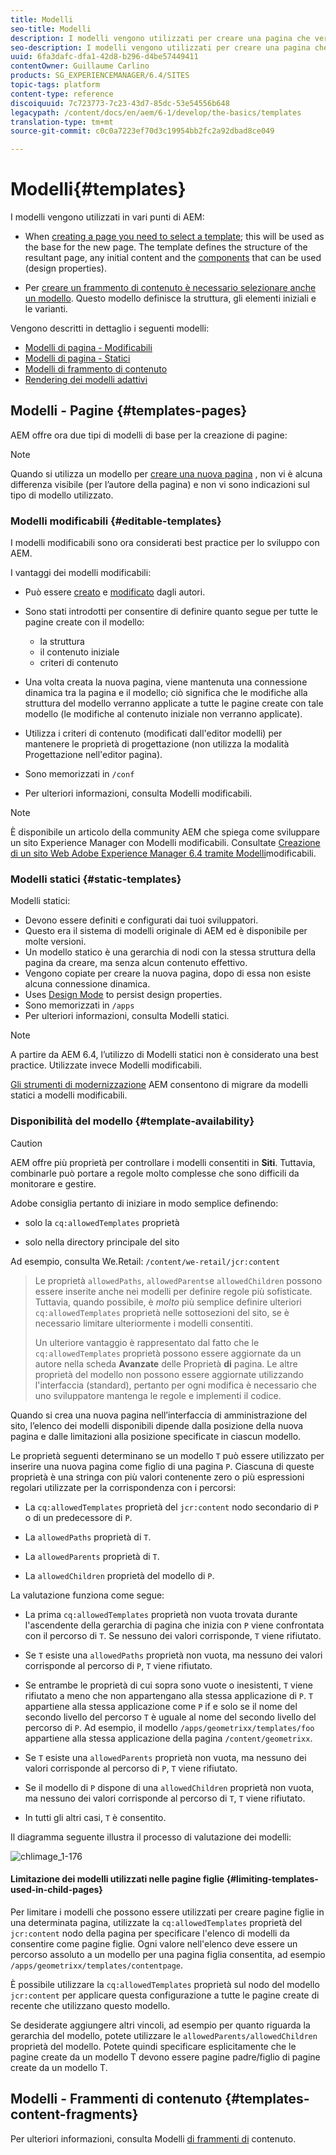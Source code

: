 ```yaml
---
title: Modelli
seo-title: Modelli
description: I modelli vengono utilizzati per creare una pagina che verrà utilizzata come base per la nuova pagina
seo-description: I modelli vengono utilizzati per creare una pagina che verrà utilizzata come base per la nuova pagina
uuid: 6fa3dafc-dfa1-42d8-b296-d4be57449411
contentOwner: Guillaume Carlino
products: SG_EXPERIENCEMANAGER/6.4/SITES
topic-tags: platform
content-type: reference
discoiquuid: 7c723773-7c23-43d7-85dc-53e54556b648
legacypath: /content/docs/en/aem/6-1/develop/the-basics/templates
translation-type: tm+mt
source-git-commit: c0c0a7223ef70d3c19954bb2fc2a92dbad8ce049

---
```



# Modelli{#templates}

I modelli vengono utilizzati in vari punti di AEM:

* When [creating a page you need to select a template](#templates-pages); this will be used as the base for the new page. The template defines the structure of the resultant page, any initial content and the [components](/help/sites-authoring/default-components.md) that can be used (design properties).

* Per [creare un frammento di contenuto è necessario selezionare anche un modello](#templates-content-fragments). Questo modello definisce la struttura, gli elementi iniziali e le varianti.

Vengono descritti in dettaglio i seguenti modelli:

* [Modelli di pagina - Modificabili](/help/sites-developing/page-templates-editable.md)
* [Modelli di pagina - Statici](/help/sites-developing/page-templates-static.md)
* [Modelli di frammento di contenuto](/help/sites-developing/content-fragment-templates.md)
* [Rendering dei modelli adattivi](/help/sites-developing/templates-adaptive-rendering.md)

## Modelli - Pagine {#templates-pages}

AEM offre ora due tipi di modelli di base per la creazione di pagine:

>[!NOTE]
>
>Quando si utilizza un modello per [creare una nuova pagina](/help/sites-authoring/managing-pages.md#creating-a-new-page) , non vi è alcuna differenza visibile (per l’autore della pagina) e non vi sono indicazioni sul tipo di modello utilizzato.

### Modelli modificabili {#editable-templates}

I modelli modificabili sono ora considerati best practice per lo sviluppo con AEM.

I vantaggi dei modelli modificabili:

* Può essere [creato](/help/sites-authoring/templates.md#creating-a-new-template-template-author) e [modificato](/help/sites-authoring/templates.md#editing-a-template-structure-template-author) dagli autori.

* Sono stati introdotti per consentire di definire quanto segue per tutte le pagine create con il modello:

   * la struttura
   * il contenuto iniziale
   * criteri di contenuto

* Una volta creata la nuova pagina, viene mantenuta una connessione dinamica tra la pagina e il modello; ciò significa che le modifiche alla struttura del modello verranno applicate a tutte le pagine create con tale modello (le modifiche al contenuto iniziale non verranno applicate).
* Utilizza i criteri di contenuto (modificati dall&#39;editor modelli) per mantenere le proprietà di progettazione (non utilizza la modalità Progettazione nell&#39;editor pagina).
* Sono memorizzati in `/conf`
* Per ulteriori informazioni, consulta Modelli [](/help/sites-developing/page-templates-editable.md) modificabili.

>[!NOTE]
>
>È disponibile un articolo della community AEM che spiega come sviluppare un sito Experience Manager con Modelli modificabili. Consultate [Creazione di un sito Web Adobe Experience Manager 6.4 tramite Modelli](https://helpx.adobe.com/experience-manager/using/first_aem64_website.html)modificabili.

### Modelli statici {#static-templates}

Modelli statici:

* Devono essere definiti e configurati dai tuoi sviluppatori.
* Questo era il sistema di modelli originale di AEM ed è disponibile per molte versioni.
* Un modello statico è una gerarchia di nodi con la stessa struttura della pagina da creare, ma senza alcun contenuto effettivo.
* Vengono copiate per creare la nuova pagina, dopo di essa non esiste alcuna connessione dinamica.
* Uses [Design Mode](/help/sites-authoring/default-components-designmode.md) to persist design properties.
* Sono memorizzati in `/apps`
* Per ulteriori informazioni, consulta Modelli [](/help/sites-developing/page-templates-static.md) statici.

>[!NOTE]
>
>A partire da AEM 6.4, l’utilizzo di Modelli statici non è considerato una best practice. Utilizzate invece Modelli modificabili.
>
>[Gli strumenti di modernizzazione](modernization-tools.md) AEM consentono di migrare da modelli statici a modelli modificabili.

### Disponibilità del modello {#template-availability}

>[!CAUTION]
>
>AEM offre più proprietà per controllare i modelli consentiti in **Siti**. Tuttavia, combinarle può portare a regole molto complesse che sono difficili da monitorare e gestire.
>
>Adobe consiglia pertanto di iniziare in modo semplice definendo:
>
>* solo la `cq:allowedTemplates` proprietà
   >
   >
* solo nella directory principale del sito
>
>
Ad esempio, consulta We.Retail: `/content/we-retail/jcr:content`
>
>Le proprietà `allowedPaths`, `allowedParents`e `allowedChildren` possono essere inserite anche nei modelli per definire regole più sofisticate. Tuttavia, quando possibile, è *molto* più semplice definire ulteriori `cq:allowedTemplates` proprietà nelle sottosezioni del sito, se è necessario limitare ulteriormente i modelli consentiti.
>
>Un ulteriore vantaggio è rappresentato dal fatto che le `cq:allowedTemplates` proprietà possono essere aggiornate da un autore nella scheda **Avanzate** delle Proprietà **di** pagina. Le altre proprietà del modello non possono essere aggiornate utilizzando l&#39;interfaccia (standard), pertanto per ogni modifica è necessario che uno sviluppatore mantenga le regole e implementi il codice.

Quando si crea una nuova pagina nell’interfaccia di amministrazione del sito, l’elenco dei modelli disponibili dipende dalla posizione della nuova pagina e dalle limitazioni alla posizione specificate in ciascun modello.

Le proprietà seguenti determinano se un modello `T` può essere utilizzato per inserire una nuova pagina come figlio di una pagina `P`. Ciascuna di queste proprietà è una stringa con più valori contenente zero o più espressioni regolari utilizzate per la corrispondenza con i percorsi:

* La `cq:allowedTemplates` proprietà del `jcr:content` nodo secondario di `P` o di un predecessore di `P`.

* La `allowedPaths` proprietà di `T`.

* La `allowedParents` proprietà di `T`.

* La `allowedChildren` proprietà del modello di `P`.

La valutazione funziona come segue:

* La prima `cq:allowedTemplates` proprietà non vuota trovata durante l&#39;ascendente della gerarchia di pagina che inizia con `P` viene confrontata con il percorso di `T`. Se nessuno dei valori corrisponde, `T` viene rifiutato.

* Se `T` esiste una `allowedPaths` proprietà non vuota, ma nessuno dei valori corrisponde al percorso di `P`, `T` viene rifiutato.

* Se entrambe le proprietà di cui sopra sono vuote o inesistenti, `T` viene rifiutato a meno che non appartengano alla stessa applicazione di `P`. `T` appartiene alla stessa applicazione come `P` if e solo se il nome del secondo livello del percorso `T` è uguale al nome del secondo livello del percorso di `P`. Ad esempio, il modello `/apps/geometrixx/templates/foo` appartiene alla stessa applicazione della pagina `/content/geometrixx`.

* Se `T` esiste una `allowedParents` proprietà non vuota, ma nessuno dei valori corrisponde al percorso di `P`, `T` viene rifiutato.

* Se il modello di `P` dispone di una `allowedChildren` proprietà non vuota, ma nessuno dei valori corrisponde al percorso di `T`, `T` viene rifiutato.

* In tutti gli altri casi, `T` è consentito.

Il diagramma seguente illustra il processo di valutazione dei modelli:

![chlimage_1-176](assets/chlimage_1-176.png)

#### Limitazione dei modelli utilizzati nelle pagine figlie {#limiting-templates-used-in-child-pages}

Per limitare i modelli che possono essere utilizzati per creare pagine figlie in una determinata pagina, utilizzate la `cq:allowedTemplates` proprietà del `jcr:content` nodo della pagina per specificare l&#39;elenco di modelli da consentire come pagine figlie. Ogni valore nell&#39;elenco deve essere un percorso assoluto a un modello per una pagina figlia consentita, ad esempio `/apps/geometrixx/templates/contentpage`.

È possibile utilizzare la `cq:allowedTemplates` proprietà sul nodo del modello `jcr:content` per applicare questa configurazione a tutte le pagine create di recente che utilizzano questo modello.

Se desiderate aggiungere altri vincoli, ad esempio per quanto riguarda la gerarchia del modello, potete utilizzare le `allowedParents/allowedChildren` proprietà del modello. Potete quindi specificare esplicitamente che le pagine create da un modello T devono essere pagine padre/figlio di pagine create da un modello T.

## Modelli - Frammenti di contenuto {#templates-content-fragments}

Per ulteriori informazioni, consulta Modelli [di frammenti di](/help/sites-developing/content-fragment-templates.md) contenuto.
